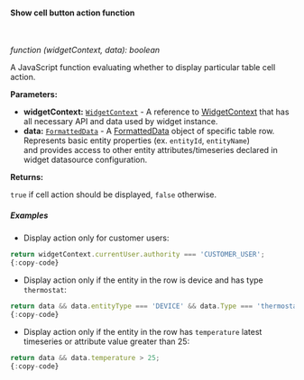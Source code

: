 #### Show cell button action function

<div class="divider"></div>
<br/>

*function (widgetContext, data): boolean*

A JavaScript function evaluating whether to display particular table cell action.

**Parameters:**

<ul>
  <li><b>widgetContext:</b> <code><a href="https://github.com/winstarcloud/winstarcloud/blob/5bb6403407aa4898084832d6698aa9ea6d484889/ui-ngx/src/app/modules/home/models/widget-component.models.ts#L107" target="_blank">WidgetContext</a></code> - A reference to <a href="https://github.com/winstarcloud/winstarcloud/blob/5bb6403407aa4898084832d6698aa9ea6d484889/ui-ngx/src/app/modules/home/models/widget-component.models.ts#L107" target="_blank">WidgetContext</a> that has all necessary API
          and data used by widget instance.
  </li>
  <li><b>data:</b> <code><a href="https://github.com/winstarcloud/winstarcloud/blob/5bb6403407aa4898084832d6698aa9ea6d484889/ui-ngx/src/app/modules/home/components/widget/lib/maps/map-models.ts#L108" target="_blank">FormattedData</a></code> - A <a href="https://github.com/winstarcloud/winstarcloud/blob/5bb6403407aa4898084832d6698aa9ea6d484889/ui-ngx/src/app/modules/home/components/widget/lib/maps/map-models.ts#L108" target="_blank">FormattedData</a> object of specific table row.<br/>
     Represents basic entity properties (ex. <code>entityId</code>, <code>entityName</code>)<br/>and provides access to other entity attributes/timeseries declared in widget datasource configuration.
  </li>
</ul>

**Returns:**

`true` if cell action should be displayed, `false` otherwise.

<div class="divider"></div>

##### Examples

* Display action only for customer users:

```javascript
return widgetContext.currentUser.authority === 'CUSTOMER_USER';
{:copy-code}
```

* Display action only if the entity in the row is device and has type `thermostat`:

```javascript
return data && data.entityType === 'DEVICE' && data.Type === 'thermostat';
{:copy-code}
```

* Display action only if the entity in the row has `temperature` latest timeseries or attribute value greater than 25:

```javascript
return data && data.temperature > 25;
{:copy-code}
```
